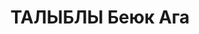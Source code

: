 ---
title: ТАЛЫБЛЫ Беюк Ага
description: '(1897 - 1938)

  - поэт, публицист, член Союза писателей с 1934 года.

  Родился 21 марта 1897 года в городе Сальян.

  Член редакционной коллегии, газеты “Хуррийет”, был назначен начальником отдела по
  делам мусульман в Народном Комиссариате.

  Был расстрелян в годы репрессий в 1938 г.'
---